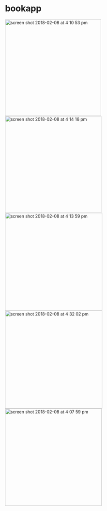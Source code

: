 # bookapp

<img width="317" alt="screen shot 2018-02-08 at 4 10 53 pm" src="https://user-images.githubusercontent.com/26210288/35999245-2920dd54-0ced-11e8-8133-d5ea8e4eda52.png">

<img width="318" alt="screen shot 2018-02-08 at 4 14 16 pm" src="https://user-images.githubusercontent.com/26210288/35999253-2da5798e-0ced-11e8-8846-b9659e4c3c85.png">

<img width="321" alt="screen shot 2018-02-08 at 4 13 59 pm" src="https://user-images.githubusercontent.com/26210288/35999251-2c5ec062-0ced-11e8-9ffb-8b43f292c043.png">

<img width="321" alt="screen shot 2018-02-08 at 4 32 02 pm" src="https://user-images.githubusercontent.com/26210288/35999390-abb3e61c-0ced-11e8-97bd-1f74a9c55c00.png">


<img width="319" alt="screen shot 2018-02-08 at 4 07 59 pm" src="https://user-images.githubusercontent.com/26210288/35999308-5adcc4d4-0ced-11e8-8d5a-57846fa62e14.png">

